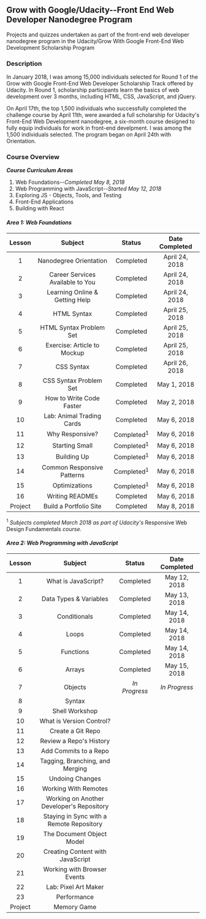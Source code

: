 ## Grow with Google/Udacity--Front End Web Developer Nanodegree Program


Projects and quizzes undertaken as part of the front-end web developer nanodegree program in the Udacity/Grow With Google Front-End Web Development Scholarship Program

### Description
In January 2018, I was among 15,000 individuals selected for Round 1 of the Grow with Google Front-End Web Developer Scholarship Track offered by Udacity. In Round 1, scholarship participants learn the basics of web development over 3 months, including HTML, CSS, JavaScript, and jQuery.

On April 17th, the top 1,500 individuals who successfully completed the challenge course by April 11th, were awarded a full scholarship for Udacity's Front-End Web Development nanodegree, a six-month course designed to fully equip individuals for work in front-end develpment.  I was among the 1,500 individuals selected.  The program began on April 24th with Orientation.

### Course Overview
**_Course Curriculum Areas_**

1. Web Foundations--_Completed May 8, 2018_
2. Web Programming with JavaScript--_Started May 12, 2018_
3. Exploring JS - Objects, Tools, and Testing
4. Front-End Applications
5. Building with React




#### _Area 1: Web Foundations_

|  Lesson  |          Subject	          |   Status    | Date Completed       |
|:--------:|:---------------------------:|:-----------:|:--------------------:|
|    1     | Nanodegree Orientation	    |  Completed  | April 24, 2018       |
|    2     | Career Services Available to You	  |  Completed  | April 24, 2018       |
|    3     | Learning Online & Getting Help	  |  Completed  | April 24, 2018       |
|    4     | HTML Syntax           	    |  Completed  | April 25, 2018       |
|    5     | HTML Syntax Problem Set	  |  Completed  | April 25, 2018       |
|    6     | Exercise: Article to Mockup|  Completed  | April 25, 2018       |
|    7     | CSS Syntax            	    |  Completed  | April 26, 2018       |
|    8     | CSS Syntax Problem Set	    |  Completed  | May 1, 2018          |
|    9     | How to Write Code Faster   |  Completed  | May 2, 2018          |
|    10    | Lab: Animal Trading Cards  |  Completed  | May 6, 2018          |
|    11    | Why Responsive?       	    |  Completed<sup>1</sup> | May 6, 2018          |
|    12    | Starting Small        	    |  Completed<sup>1</sup> | May 6, 2018          |
|    13    | Building Up           	    |  Completed<sup>1</sup> | May 6, 2018          |
|    14    | Common Responsive Patterns |  Completed<sup>1</sup> | May 6, 2018          |
|    15    | Optimizations         	    |  Completed<sup>1</sup> | May 6, 2018          |
|    16    | Writing READMEs            |  Completed  | May 6, 2018          |
| Project  | Build a Portfolio Site	    |  Completed  | May 8, 2018          |

<sup>1</sup> _Subjects completed March 2018 as part of Udacity's_ Responsive Web Design Fundamentals _course._


#### _Area 2: Web Programming with JavaScript_

|  Lesson  |          Subject	          |   Status    | Date Completed       |
|:--------:|:---------------------------:|:-----------:|:--------------------:|
|    1     | What is JavaScript?  	    |  Completed  | May 12, 2018         |
|    2     | Data Types & Variables 	  |  Completed  | May 13, 2018         |
|    3     | Conditionals           	  |  Completed  | May 14, 2018         |
|    4     | Loops                	    |  Completed  | May 14, 2018         |
|    5     | Functions              	  |  Completed  | May 14, 2018         |
|    6     | Arrays                     |  Completed  | May 15, 2018         |
|    7     | Objects              	    |_In Progress_| _In Progress_        |
|    8     | Syntax               	    |             |                      |
|    9     | Shell Workshop             |             |                      |
|    10    | What is Version Control?   |             |                      |
|    11    | Create a Git Repo          |             |                      |
|    12    | Review a Repo's History    |             |                      |
|    13    | Add Commits to a Repo 	    |             |                      |
|    14    | Tagging, Branching, and Merging|             |                      |
|    15    | Undoing Changes       	    |             |                      |
|    16    | Working With Remotes       |             |                      |
|    17    | Working on Another Developer's Repository|             |                      |
|    18    | Staying in Sync with a Remote Repository|             |                      |
|    19    | The Document Object Model  |             |                      |
|    20    | Creating Content with JavaScript|             |                      |
|    21    | Working with Browser Events|                      |
|    22    | Lab: Pixel Art Maker  	    |             |                      |
|    23    | Performance                |             |                      |
| Project  | Memory Game          	    |             |                      |
